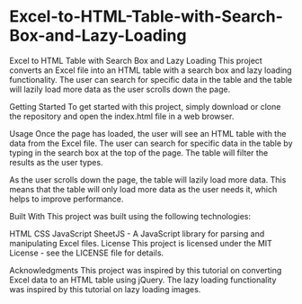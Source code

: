 # Excel-to-HTML-Table-with-Search-Box-and-Lazy-Loading
Excel to HTML Table with Search Box and Lazy Loading
This project converts an Excel file into an HTML table with a search box and lazy loading functionality. The user can search for specific data in the table and the table will lazily load more data as the user scrolls down the page.

Getting Started
To get started with this project, simply download or clone the repository and open the index.html file in a web browser.

Usage
Once the page has loaded, the user will see an HTML table with the data from the Excel file. The user can search for specific data in the table by typing in the search box at the top of the page. The table will filter the results as the user types.

As the user scrolls down the page, the table will lazily load more data. This means that the table will only load more data as the user needs it, which helps to improve performance.

Built With
This project was built using the following technologies:

HTML
CSS
JavaScript
SheetJS - A JavaScript library for parsing and manipulating Excel files.
License
This project is licensed under the MIT License - see the LICENSE file for details.

Acknowledgments
This project was inspired by this tutorial on converting Excel data to an HTML table using jQuery.
The lazy loading functionality was inspired by this tutorial on lazy loading images.
